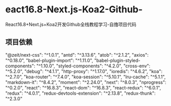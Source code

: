 # eact16.8-Next.js-Koa2-Github-
React16.8+Next.js+Koa2开发Github全栈教程学习-自撸项目代码

## 项目依赖
"@zeit/next-css": "^1.0.1",
"antd": "^3.13.6",
"atob": "^2.1.2",
"axios": "^0.18.0",
"babel-plugin-import": "^1.11.0",
"babel-plugin-styled-components": "^1.10.0",
"styled-components": "^4.2.0",
"cross-env": "^5.2.0",
"debug": "^4.1.1",
"http-proxy": "^1.17.0",
"ioredis": "^4.6.2",
"koa": "^2.7.0",
"koa-router": "^7.4.0",
"koa-session": "^5.10.1",
"lru-cache": "^5.1.1",
"markdown-it": "^8.4.2",
"moment": "^2.24.0",
"next": "^8.0.3",
"nprogress": "^0.2.0",
"react": "^16.8.3",
"react-dom": "^16.8.3",
"react-redux": "^6.0.1",
"redux": "^4.0.1",
"redux-devtools-extension": "^2.13.8",
"redux-thunk": "^2.3.0"